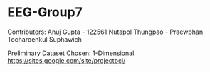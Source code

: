 # EEG-Group7
Contributers:
Anuj Gupta - 122561
Nutapol Thungpao - 
Praewphan Tocharoenkul
Suphawich 

Preliminary Dataset Chosen:
1-Dimensional
https://sites.google.com/site/projectbci/
